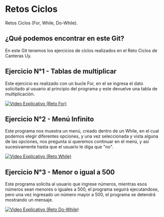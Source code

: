# Retos Ciclos
Retos Ciclos (For, While, Do-While).
## ¿Qué podemos encontrar en este Git?
En este Git tenemos los ejercicios de ciclos realizados en el Reto Ciclos de Canteras Uy.
## Ejercicio N°1 - Tablas de multiplicar
Este ejercicio es realizado con un bucle For, en el se ingresa el dato solicitado al usuario al principio del programa y este devuelve una tabla de multiplicación.

[![Video Explicativo (Reto For)](https://i9.ytimg.com/vi_webp/9taCKt8dB3E/mq2.webp?sqp=CMDR8pwG-oaymwEmCMACELQB8quKqQMa8AEB-AH-CYACqAWKAgwIABABGFogWihaMA8=&rs=AOn4CLBghQuj-p0bJ9ETVuFxA85BctUPXw)](https://youtu.be/9taCKt8dB3E)

## Ejercicio N°2 - Menú Infinito
Este programa nos muestra un menú, creado dentro de un While, en el cual podemos elegir diferentes opciones, y una vez seleccionada y vista alguna de las opciones, nos pregunta si queremos continuar en el menú, y así sucesivamente hasta que el usuario le diga que "no".

[![Video Explicativo (Reto While)](https://i9.ytimg.com/vi_webp/pRh62L3C0gI/mq2.webp?sqp=CMDR8pwG-oaymwEmCMACELQB8quKqQMa8AEB-AH-CYACqAWKAgwIABABGFogWihaMA8=&rs=AOn4CLBK1eNsSBNi70Bpxz2_5DQjfcpWtQ)](https://youtu.be/pRh62L3C0gI)

## Ejercicio N°3 - Menor o igual a 500
Este programa solicita al usuario que ingrese números, mientras esos números sean menores o iguales a 500, el programa seguirá ejecutandose, pero una vez ingresado un número mayor a 500, el programa se detendrá mostrando un mensaje.

[![Video Explicativo (Reto Do-While)](https://i9.ytimg.com/vi_webp/OVaoWtCmeAc/mq2.webp?sqp=CMDR8pwG-oaymwEmCMACELQB8quKqQMa8AEB-AH-CYACqAWKAgwIABABGFogWihaMA8=&rs=AOn4CLCnuE-Hpci6-u3gsQj_hNFRWMFYMg)](https://youtu.be/OVaoWtCmeAc)
